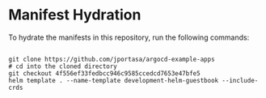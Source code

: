 
# Manifest Hydration

To hydrate the manifests in this repository, run the following commands:

```shell

git clone https://github.com/jportasa/argocd-example-apps
# cd into the cloned directory
git checkout 4f556ef33fedbcc946c9585ccedcd7653e47bfe5
helm template . --name-template development-helm-guestbook --include-crds
```